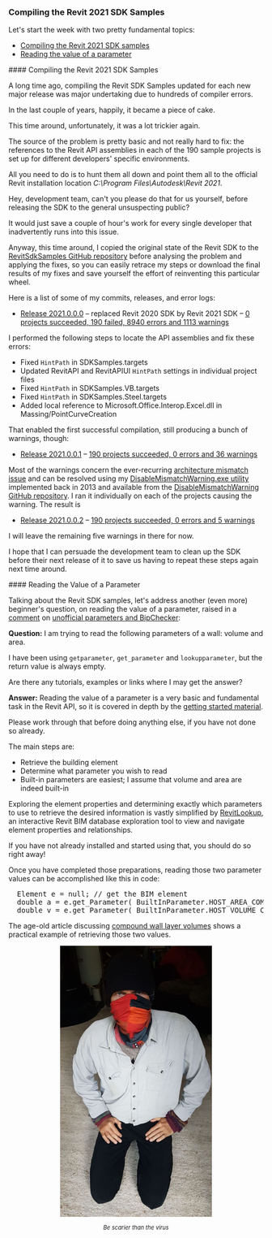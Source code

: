 <head>
<meta http-equiv="Content-Type" content="text/html; charset=utf-8">
<link rel="stylesheet" type="text/css" href="bc.css">
<script src="https://cdn.rawgit.com/google/code-prettify/master/loader/run_prettify.js" type="text/javascript"></script>
</head>

<!---

- 2021.0.0.0
  https://github.com/jeremytammik/RevitSdkSamples/releases/tag/2021.0.0.0
  Z:\a\src\rvt\RevitSdkSamples\SDK\Samples\SDKSamples.sln
  190 projects

- getting started reading a parameter value
  https://thebuildingcoder.typepad.com/blog/2011/09/unofficial-parameters-and-bipchecker.html#comment-4905987898

- /p/2020/2020-05-07_face_mask/jeremy_with_face_mask.jpg


twitter:

Compiling the Revit 2021 SDK samples, reading the value of a parameter and scaring the virus with the #RevitAPI @AutodeskForge @AutodeskRevit #bim #DynamoBim #ForgeDevCon https://bit.ly/rvt2021sdk

Let's start the week with two pretty fundamental topics
&ndash; Compiling the Revit 2021 SDK samples
&ndash; Reading the value of a parameter...

linkedin:


#bim #DynamoBim #ForgeDevCon #Revit #API #IFC #SDK #AI #VisualStudio #Autodesk #AEC #adsk

the [Revit API discussion forum](http://forums.autodesk.com/t5/revit-api-forum/bd-p/160) thread

<center>
<img src="img/" alt="" title="" width="600"/>
<p style="font-size: 80%; font-style:italic"></p>
</center>

-->

### Compiling the Revit 2021 SDK Samples

Let's start the week with two pretty fundamental topics:

- [Compiling the Revit 2021 SDK samples](#2)
- [Reading the value of a parameter](#3)


####<a name="2"></a> Compiling the Revit 2021 SDK Samples

A long time ago, compiling the Revit SDK Samples updated for each new major release was major undertaking due to hundreds of compiler errors.

In the last couple of years, happily, it became a piece of cake.

This time around, unfortunately, it was a lot trickier again.

The source of the problem is pretty basic and not really hard to fix: the references to the Revit API assemblies in each of the 190 sample projects is set up for different developers' specific environments.

All you need to do is to hunt them all down and point them all to the official Revit installation location *C:\Program Files\Autodesk\Revit 2021*.

Hey, development team, can't you please do that for us yourself, before releasing the SDK to the general unsuspecting public?

It would just save a couple of hour's work for every single developer that inadvertently runs into this issue.

Anyway, this time around, I copied the original state of the Revit SDK to
the [RevitSdkSamples GitHub repository](https://github.com/jeremytammik/RevitSdkSamples) before
analysing the problem and applying the fixes, so you can easily retrace my steps or download the final results of my fixes and save yourself the effort of reinventing this particular wheel.

Here is a list of some of my commits, releases, and error logs:

- [Release 2021.0.0.0](https://github.com/jeremytammik/RevitSdkSamples/releases/tag/2021.0.0.0)
  &ndash; replaced Revit 2020 SDK by Revit 2021 SDK
  &ndash; [0 projects succeeded, 190 failed, 8940 errors and 1113 warnings](zip/revit_2021_sdk_samples_errors_warnings_1.txt)

I performed the following steps to locate the API assemblies and fix these errors:

- Fixed `HintPath` in SDKSamples.targets
- Updated RevitAPI and RevitAPIUI `HintPath` settings in individual project files
- Fixed `HintPath` in SDKSamples.VB.targets
- Fixed `HintPath` in SDKSamples.Steel.targets
- Added local reference to Microsoft.Office.Interop.Excel.dll in Massing/PointCurveCreation

That enabled the first successful compilation, still producing a bunch of warnings, though:

- [Release 2021.0.0.1](https://github.com/jeremytammik/RevitSdkSamples/releases/tag/2021.0.0.1)
  &ndash; [190 projects succeeded, 0 errors and 36 warnings](zip/revit_2021_sdk_samples_errors_warnings_5.txt)

Most of the warnings concern the
ever-recurring [architecture mismatch issue](http://thebuildingcoder.typepad.com/blog/2013/06/processor-architecture-mismatch-warning.html)
and can be resolved using
my [DisableMismatchWarning.exe utility](http://thebuildingcoder.typepad.com/blog/2013/07/recursively-disable-architecture-mismatch-warning.html)
implemented back in 2013 and available from
the [DisableMismatchWarning GitHub repository](https://github.com/jeremytammik/DisableMismatchWarning).
I ran it individually on each of the projects causing the warning. The result is

- [Release 2021.0.0.2](https://github.com/jeremytammik/RevitSdkSamples/releases/tag/2021.0.0.2)
  &ndash; [190 projects succeeded, 0 errors and 5 warnings](zip/revit_2021_sdk_samples_errors_warnings_6.txt)

I will leave the remaining five warnings in there for now.

I hope that I can persuade the development team to clean up the SDK before their next release of it to save us having to repeat these steps again next time around.


####<a name="3"></a> Reading the Value of a Parameter

Talking about the Revit SDK samples, let's address another (even more) beginner's question, on reading the value of a parameter, raised in
a [comment](https://thebuildingcoder.typepad.com/blog/2011/09/unofficial-parameters-and-bipchecker.html#comment-4905987898)
on [unofficial parameters and BipChecker](https://thebuildingcoder.typepad.com/blog/2011/09/unofficial-parameters-and-bipchecker.html):

**Question:** I am trying to read the following parameters of a wall: volume and area.

I have been using `getparameter`, `get_parameter` and `lookupparameter`, but the return value is always empty.

Are there any tutorials, examples or links where I may get the answer?

**Answer:** Reading the value of a parameter is a very basic and fundamental task in the Revit API, so it is covered in depth by
the [getting started material](https://thebuildingcoder.typepad.com/blog/about-the-author.html#2).

Please work through that before doing anything else, if you have not done so already.

The main steps are:

- Retrieve the building element
- Determine what parameter you wish to read
- Built-in parameters are easiest; I assume that volume and area are indeed built-in

Exploring the element properties and determining exactly which parameters to use to retrieve the desired information is vastly simplified
by [RevitLookup](https://github.com/jeremytammik/RevitLookup),
an interactive Revit BIM database exploration tool to view and navigate element properties and relationships.

If you have not already installed and started using that, you should do so right away!

Once you have completed those preparations, reading those two parameter values can be accomplished like this in code:

<pre class="code">
  Element e = null; // get the BIM element
  double a = e.get_Parameter( BuiltInParameter.HOST_AREA_COMPUTED );
  double v = e.get_Parameter( BuiltInParameter.HOST_VOLUME_COMPUTED );
</pre>

The age-old article
discussing [compound wall layer volumes](https://thebuildingcoder.typepad.com/blog/2009/02/compound-wall-layer-volumes.html) shows
a practical example of retrieving those two values.

<center>
<img src="img/jeremy_with_face_mask.jpg" alt="Jeremy with a face mask" title="Jeremy with a face mask" width="300"/>
<p style="font-size: 80%; font-style:italic">Be scarier than the virus</p>
</center>

